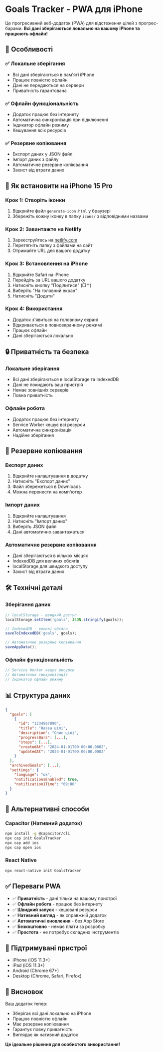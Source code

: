# Goals Tracker - PWA для iPhone

Це прогресивний веб-додаток (PWA) для відстеження цілей з прогрес-барами. **Всі дані зберігаються локально на вашому iPhone та працюють офлайн!**

## 🎯 Особливості

### ✅ Локальне зберігання
- Всі дані зберігаються в пам'яті iPhone
- Працює повністю офлайн
- Дані не передаються на сервери
- Приватність гарантована

### ✅ Офлайн функціональність
- Додаток працює без інтернету
- Автоматична синхронізація при підключенні
- Індикатор офлайн режиму
- Кешування всіх ресурсів

### ✅ Резервне копіювання
- Експорт даних у JSON файл
- Імпорт даних з файлу
- Автоматичне резервне копіювання
- Захист від втрати даних

## 📱 Як встановити на iPhone 15 Pro

### Крок 1: Створіть іконки
1. Відкрийте файл `generate-icon.html` у браузері
2. Збережіть кожну іконку в папку `icons/` з відповідними назвами

### Крок 2: Завантажте на Netlify
1. Зареєструйтесь на [netlify.com](https://netlify.com)
2. Перетягніть папку з файлами на сайт
3. Отримайте URL для вашого додатку

### Крок 3: Встановлення на iPhone
1. Відкрийте Safari на iPhone
2. Перейдіть за URL вашого додатку
3. Натисніть кнопку "Поділитися" (□↑)
4. Виберіть "На головний екран"
5. Натисніть "Додати"

### Крок 4: Використання
- Додаток з'явиться на головному екрані
- Відкривається в повноекранному режимі
- Працює офлайн
- Дані зберігаються локально

## 🔒 Приватність та безпека

### Локальне зберігання
- Всі дані зберігаються в localStorage та IndexedDB
- Дані не покидають ваш пристрій
- Немає зовнішніх серверів
- Повна приватність

### Офлайн робота
- Додаток працює без інтернету
- Service Worker кешує всі ресурси
- Автоматична синхронізація
- Надійне зберігання

## 💾 Резервне копіювання

### Експорт даних
1. Відкрийте налаштування в додатку
2. Натисніть "Експорт даних"
3. Файл збережеться в Downloads
4. Можна перенести на комп'ютер

### Імпорт даних
1. Відкрийте налаштування
2. Натисніть "Імпорт даних"
3. Виберіть JSON файл
4. Дані автоматично завантажаться

### Автоматичне резервне копіювання
- Дані зберігаються в кількох місцях
- IndexedDB для великих обсягів
- localStorage для швидкого доступу
- Захист від втрати даних

## 🛠 Технічні деталі

### Зберігання даних
```javascript
// localStorage - швидкий доступ
localStorage.setItem('goals', JSON.stringify(goals));

// IndexedDB - великі обсяги
saveToIndexedDB('goals', goals);

// Автоматичне резервне копіювання
saveAppData();
```

### Офлайн функціональність
```javascript
// Service Worker кешує ресурси
// Автоматична синхронізація
// Індикатор офлайн режиму
```

## 📊 Структура даних

```json
{
  "goals": [
    {
      "id": "1234567890",
      "title": "Назва цілі",
      "description": "Опис цілі",
      "progressBars": [...],
      "steps": [...],
      "createdAt": "2024-01-01T00:00:00.000Z",
      "updatedAt": "2024-01-01T00:00:00.000Z"
    }
  ],
  "archivedGoals": [...],
  "settings": {
    "language": "uk",
    "notificationsEnabled": true,
    "notification1Time": "09:00"
  }
}
```

## 🔧 Альтернативні способи

### Capacitor (Нативний додаток)
```bash
npm install -g @capacitor/cli
npx cap init GoalsTracker
npx cap add ios
npx cap open ios
```

### React Native
```bash
npx react-native init GoalsTracker
```

## ✅ Переваги PWA

- ✅ **Приватність** - дані тільки на вашому пристрої
- ✅ **Офлайн робота** - працює без інтернету
- ✅ **Швидкий запуск** - кешовані ресурси
- ✅ **Нативний вигляд** - як справжній додаток
- ✅ **Автоматичні оновлення** - без App Store
- ✅ **Безкоштовно** - немає плати за розробку
- ✅ **Простота** - не потребує складних інструментів

## 📱 Підтримувані пристрої

- iPhone (iOS 11.3+)
- iPad (iOS 11.3+)
- Android (Chrome 67+)
- Desktop (Chrome, Safari, Firefox)

## 🎉 Висновок

Ваш додаток тепер:
- Зберігає всі дані локально на iPhone
- Працює повністю офлайн
- Має резервне копіювання
- Гарантує повну приватність
- Виглядає як нативний додаток

**Це ідеальне рішення для особистого використання!** 